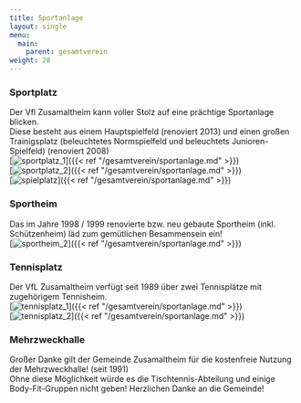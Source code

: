 ```yaml
---
title: Sportanlage
layout: single
menu:
  main:
    parent: gesamtverein
weight: 28
---
```


### Sportplatz

Der Vfl Zusamaltheim kann voller Stolz auf eine prächtige Sportanlage blicken.<br>
Diese besteht aus einem Hauptspielfeld (renoviert 2013) und einen großen Trainigsplatz (beleuchtetes Normspielfeld und beleuchtets Junioren-Spielfeld) (renoviert 2008)<br>
[![sportplatz_1](/images/Sportanlage/Sportplatz_1.jpeg)]({{< ref "/gesamtverein/sportanlage.md" >}})<br>
[![sportplatz_2](/images/Sportanlage/Sportplatz_2.jpeg)]({{< ref "/gesamtverein/sportanlage.md" >}})<br>
[![spielplatz](/images/Sportanlage/spielplatz.jpg)]({{< ref "/gesamtverein/sportanlage.md" >}})<br>

### Sportheim

Das im Jahre 1998 / 1999 renovierte bzw. neu gebaute Sportheim (inkl. Schützenheim) läd zum gemütlichen Besammensein ein!<br>
[![sportheim_2](/images/Sportanlage/Sportheim_2.jpeg)]({{< ref "/gesamtverein/sportanlage.md" >}})<br>

### Tennisplatz

Der VfL Zusamaltheim verfügt seit 1989 über zwei Tennisplätze mit zugehörigem Tennisheim.<br>
[![tennisplatz_1](/images/Sportanlage/Tennisplatz_1.jpeg)]({{< ref "/gesamtverein/sportanlage.md" >}})<br>
[![tennisplatz_2](/images/Sportanlage/Tennisplatz_2.jpeg)]({{< ref "/gesamtverein/sportanlage.md" >}})<br>

### Mehrzweckhalle

Großer Danke gilt der Gemeinde Zusamaltheim für die kostenfreie Nutzung der Mehrzweckhalle! (seit 1991)<br>
Ohne diese Möglichkeit würde es die Tischtennis-Abteilung und einige Body-Fit-Gruppen nicht geben!
Herzlichen Danke an die Gemeinde!